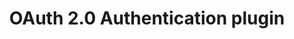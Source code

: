 ---
title: 'OAuth 2.0 Authentication plugin'
name: 'OAuth 2.0 Authentication'

content_type: plugin

publisher: kong-inc
description: ''


products:
    - gateway

works_on:
    - on-prem

min_version:
    gateway: '2.8'

# topologies:
#    - hybrid
#    - db-less
#    - traditional
---